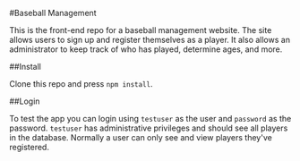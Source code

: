 #Baseball Management

This is the front-end repo for a baseball management website. The site allows users to sign up and register themselves as a player. It also allows an administrator to keep track of who has played, determine ages, and more.

##Install

Clone this repo and press `npm install`. 

##Login

To test the app you can login using `testuser` as the user and `password` as the password. `testuser` has administrative privileges and should see all players in the database. Normally a user can only see and view players they've registered.